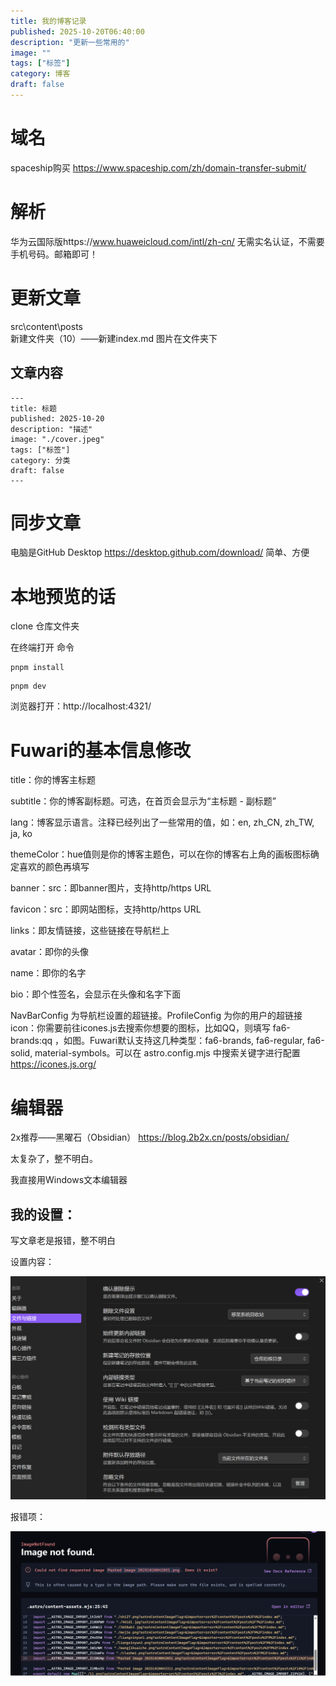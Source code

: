 ```yaml
---
title: 我的博客记录
published: 2025-10-20T06:40:00
description: "更新一些常用的"
image: ""
tags: ["标签"]
category: 博客
draft: false
---
```

# 域名
spaceship购买
https://www.spaceship.com/zh/domain-transfer-submit/

# 解析

华为云国际版https://www.huaweicloud.com/intl/zh-cn/
无需实名认证，不需要手机号码。邮箱即可！

# 更新文章

src\content\posts\
新建文件夹（10）——新建index.md
图片在文件夹下
## 文章内容
```
---
title: 标题
published: 2025-10-20
description: "描述"
image: "./cover.jpeg"
tags: ["标签"]
category: 分类
draft: false
---
```
# 同步文章
电脑是GitHub Desktop
https://desktop.github.com/download/
简单、方便

# 本地预览的话
clone 仓库文件夹

在终端打开
命令
```
pnpm install
```

```
pnpm dev
```

浏览器打开：http://localhost:4321/

# Fuwari的基本信息修改

title：你的博客主标题

subtitle：你的博客副标题。可选，在首页会显示为“主标题 - 副标题”

lang：博客显示语言。注释已经列出了一些常用的值，如：en, zh_CN, zh_TW, ja, ko

themeColor：hue值则是你的博客主题色，可以在你的博客右上角的画板图标确定喜欢的颜色再填写

banner：src：即banner图片，支持http/https URL

favicon：src：即网站图标，支持http/https URL

links：即友情链接，这些链接在导航栏上

avatar：即你的头像

name：即你的名字

bio：即个性签名，会显示在头像和名字下面

NavBarConfig 为导航栏设置的超链接。ProfileConfig 为你的用户的超链接
icon：你需要前往icones.js去搜索你想要的图标，比如QQ，则填写 fa6-brands:qq ，如图。Fuwari默认支持这几种类型：fa6-brands, fa6-regular, fa6-solid, material-symbols。可以在 astro.config.mjs 中搜索关键字进行配置
https://icones.js.org/

# 编辑器
2x推荐——黑曜石（Obsidian）
https://blog.2b2x.cn/posts/obsidian/

太复杂了，整不明白。

我直接用Windows文本编辑器

## 我的设置：
写文章老是报错，整不明白

设置内容：

![图片alt](./20043311.png)

报错项：

![](./043636.png)